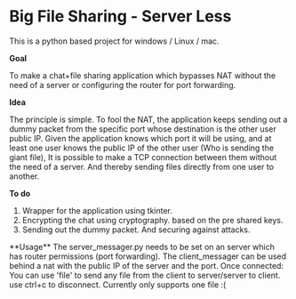 # Big File Sharing - Server Less
This is a python based project for windows / Linux / mac.

**Goal**

To make a chat+file sharing application which bypasses NAT without the need of a server or configuring the router for port forwarding.

**Idea**

The principle is simple. To fool the NAT, the application keeps sending out a dummy packet from the specific port whose destination is the other user public IP. Given the application knows which port it will be using, and at least one user knows the public IP of the other user (Who is sending the giant file), It is possible to make a TCP connection between them without the need of a server. And thereby sending files directly from one user to another. 

**To do**
<ol>
<li>
  Wrapper for the application using tkinter.
 
  </li>
<li>
  Encrypting the chat using cryptography. based on the pre shared keys.
  </li>
  
<li>
  Sending out the dummy packet. And securing against attacks.
</li>
  
</ol>
**Usage**
The server_messager.py needs to be set on an server which has router permissions (port forwarding). The client_messager can be used behind a nat with the public IP of the server and the port. 
Once connected:
You can use 'file' to send any file from the client to server/server to client. use ctrl+c to disconnect. Currently only supports one file :(
